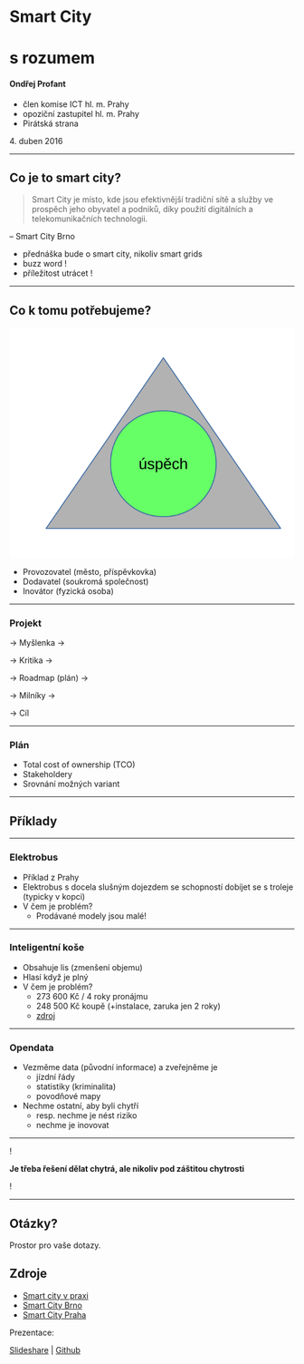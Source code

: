 <!--Meta author:'Ondřej Profant' theme:'night' title:'Smart city'-->

<!-- Čas: 4. 4. 2016 09:15-09:35 Zadání:
-->


# Smart City 

# s rozumem

#### Ondřej Profant

- člen komise ICT hl. m. Prahy
- opoziční zastupitel hl. m. Prahy
- Pirátská strana

4\. duben 2016


---

## Co je to smart city?

> Smart City je místo, kde jsou efektivnější tradiční sítě a služby ve prospěch jeho obyvatel a podniků, díky použití digitálních a telekomunikačních technologii. 

– Smart City Brno

- přednáška bude o smart city, nikoliv smart grids
- buzz word ! <!-- .element class="fragment" -->
- příležitost utrácet !  <!-- .element class="fragment" -->

---

## Co k tomu potřebujeme?

![Diagram](./general-assets/pyramida.svg)

- Provozovatel (město, příspěvkovka)
- Dodavatel (soukromá společnost)
- Inovátor (fyzická osoba)

----

### Projekt

-> Myšlenka ->  

-> Kritika ->  <!-- .element class="fragment" -->

-> Roadmap (plán) ->  <!-- .element class="fragment" -->

-> Milníky -> <!-- .element class="fragment" -->

-> Cíl <!-- .element class="fragment" -->

----

### Plán

- Total cost of ownership (TCO)
- Stakeholdery
- Srovnání možných variant

---

## Příklady

----

### Elektrobus

- Příklad z Prahy
- Elektrobus s docela slušným dojezdem se schopností dobíjet se s troleje (typicky v kopci)
- V čem je problém?
  - Prodávané modely jsou malé!  <!-- .element class="fragment" -->

----

### Inteligentní koše

- Obsahuje lis (zmenšení objemu)
- Hlasí když je plný
- V čem je problém?
  - 273 600 Kč / 4 roky pronájmu   <!-- .element class="fragment" -->
  - 248 500 Kč koupě (+instalace, zaruka jen 2 roky)  <!-- .element class="fragment" -->
  - [zdroj](https://github.com/pirati-cz/KlubPraha/blob/master/spisy/2016/036-inteligentni-kose-na-praze-1/005-materialy/prehled.md)  <!-- .element class="fragment" -->

----

### Opendata

- Vezměme data (původní informace) a zveřejněme je
	- jízdní řády
	- statistiky (kriminalita)
	- povodňové mapy
- Nechme ostatní, aby byli chytří 
	- resp. nechme je nést riziko
	- nechme je inovovat

---

!

**Je třeba řešení dělat chytrá, ale nikoliv pod záštitou chytrosti**

!

---

<!-- .slide: data-background="general-assets/questions.jpg" -->

## Otázky?

Prostor pro vaše dotazy.

## Zdroje

* [Smart city v praxi](http://www.proelektrotechniky.cz/smart-city.php)
* [Smart City Brno](brno.cz/sprava-mesta/volene-organy-mesta/rada-mesta-brna/komise-rady-mesta-brna/smart-city-brno/)
* [Smart City Praha](iprpraha.cz/clanek/308/smart-cities/)

Prezentace:

[Slideshare](http://www.slideshare.net/ondrejprofant/) | [Github](https://github.com/Kedrigern/prezentace-cs)

